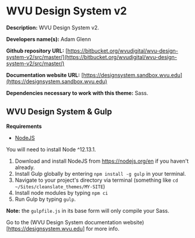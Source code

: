 WVU Design System v2
==================

**Description:** WVU Design System v2.

**Developers name(s):** Adam Glenn

**Github repository URL:** [https://bitbucket.org/wvudigital/wvu-design-system-v2/src/master/](https://bitbucket.org/wvudigital/wvu-design-system-v2/src/master/)

**Documentation website URL:** [https://designsystem.sandbox.wvu.edu](https://designsystem.sandbox.wvu.edu)

**Dependencies necessary to work with this theme:** Sass.

## WVU Design System & Gulp

**Requirements**

  * [NodeJS](https://nodejs.org)

You will need to install Node ^12.13.1.

  1. Download and install NodeJS from https://nodejs.org/en if you haven't already.
  1. Install Gulp globally by entering `npm install -g gulp` in your terminal.
  1. Navigate to your project's directory via terminal (something like `cd ~/Sites/cleanslate_themes/MY-SITE`)
  1. Install node modules by typing `npm ci`
  1. Run Gulp by typing `gulp`.

**Note:** the `gulpfile.js` in its base form will only compile your Sass.

Go to the (WVU Design System documentation website)[https://designsystem.wvu.edu] for more info.
